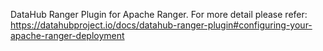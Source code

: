 DataHub Ranger Plugin for Apache Ranger.
For more detail please refer: https://datahubproject.io/docs/datahub-ranger-plugin#configuring-your-apache-ranger-deployment
